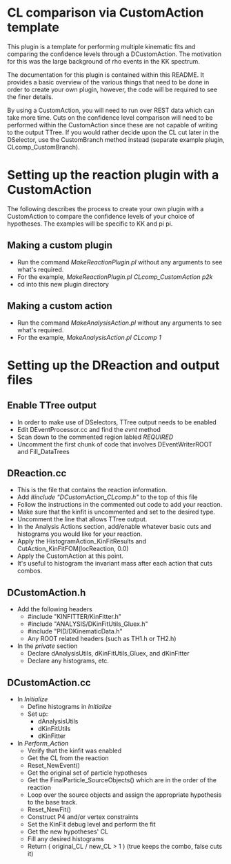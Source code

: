 # CL comparison via CustomAction template
This plugin is a template for performing multiple kinematic fits and  comparing the confidence levels through a DCustomAction.
The motivation for this was the large background of rho events in the KK spectrum.

The documentation for this plugin is contained within this README. It provides a basic overview of the various things that need to be done in order to create your own plugin, however, the code will be required to see the finer details.

By using a CustomAction, you will need to run over REST data which can take more time. Cuts on the confidence level comparison will need to be performed within the CustomAction since these are not capable of writing to the output TTree. If you would rather decide upon the CL cut later in the DSelector, use the CustomBranch method instead (separate example plugin, CLcomp_CustomBranch).

# Setting up the reaction plugin with a CustomAction
The following describes the process to create your own plugin with a CustomAction to compare
the confidence levels of your choice of hypotheses. The examples will be specific to KK and pi pi.

## Making a custom plugin
- Run the command *MakeReactionPlugin.pl* without any arguments to see what's required.
- For the example, *MakeReactionPlugin.pl CLcomp_CustomAction p2k*
- cd into this new plugin directory

## Making a custom action
- Run the command *MakeAnalysisAction.pl* without any arguments to see what's required.
- For the example, *MakeAnalysisAction.pl CLcomp 1*

# Setting up the DReaction and output files

## Enable TTree output
- In order to make use of DSelectors, TTree output needs to be enabled
- Edit DEventProcessor.cc and find the *evnt* method
- Scan down to the commented region labled *REQUIRED*
- Uncomment the first chunk of code that involves DEventWriterROOT and Fill_DataTrees

## DReaction.cc
- This is the file that contains the reaction information.
- Add *#include "DCustomAction_CLcomp.h"* to the top of this file
- Follow the instructions in the commented out code to add your reaction.
- Make sure that the kinfit is uncommented and set to the desired type.
- Uncomment the line that allows TTree output.
- In the Analysis Actions section, add/enable whatever basic cuts and histograms you would like for your reaction.
- Apply the HistogramAction_KinFitResults and CutAction_KinFitFOM(locReaction, 0.0)
- Apply the CustomAction at this point.
- It's useful to histogram the invariant mass after each action that cuts combos.

## DCustomAction.h
- Add the following headers
  - #include "KINFITTER/KinFitter.h"
  - #include "ANALYSIS/DKinFitUtils_Gluex.h"
  - #include "PID/DKinematicData.h"
  - Any ROOT related headers (such as TH1.h or TH2.h)
- In the *private* section
  - Declare dAnalysisUtils, dKinFitUtils_Gluex, and dKinFitter
  - Declare any histograms, etc.

## DCustomAction.cc
- In *Initialize*
  - Define histograms in *Initialize*
  - Set up:
    - dAnalysisUtils
    - dKinFitUtils
    - dKinFitter
- In *Perform_Action*
  - Verify that the kinfit was enabled
  - Get the CL from the reaction
  - Reset_NewEvent()
  - Get the original set of particle hypotheses
  - Get the FinalParticle_SourceObjects() which are in the order of the reaction
  - Loop over the source objects and assign the appropriate hypothesis to the base track.
  - Reset_NewFit()
  - Construct P4 and/or vertex constraints
  - Set the KinFit debug level and perform the fit
  - Get the new hypotheses' CL
  - Fill any desired histograms
  - Return ( original_CL / new_CL > 1 ) (true keeps the combo, false cuts it)
